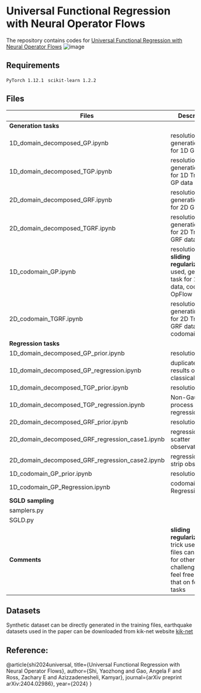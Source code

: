 # Universal Functional Regression with Neural Operator Flows
The repository contains codes for [Universal Functional Regression with Neural Operator Flows](https://arxiv.org/abs/2404.02986)
![image](https://github.com/yzshi5/OpFlow/assets/109268435/eab9e817-2b81-487c-88fb-90f18f424ed8)




## Requirements
``PyTorch 1.12.1 ``
``scikit-learn 1.2.2 ``


## Files 
| Files | Descriptions|
|-------|-------------|
|**Generation tasks**|
|1D_domain_decomposed_GP.ipynb|resolution=256, generation task for 1D GP data|
|1D_domain_decomposed_TGP.ipynb|resolution=256, generation task for 1D Truncated GP data|
|2D_domain_decomposed_GRF.ipynb|resolution=64x64, generation task for 2D GRF data|
|2D_domain_decomposed_TGRF.ipynb|resolution=64x64, generation task for 2D Truncated GRF data|
|1D_codomain_GP.ipynb|resolution=256, **sliding regularization** used, generation task for 1D GP data, codomain OpFlow|
|2D_codomain_TGRF.ipynb|resolution=64x64, generatin tasks for 2D Truncated GRF data, codomain OpFlow|
|**Regression tasks**|
|1D_domain_decomposed_GP_prior.ipynb|resolution=128|
|1D_domain_decomposed_GP_regression.ipynb|duplicate the results of classical GPR|
|1D_domain_decomposed_TGP_prior.ipynb|resolution=128|
|1D_domain_decomposed_TGP_regression.ipynb|Non-Gaussian process regression|
|2D_domain_decomposed_GRF_prior.ipynb|resolution=32x32|
|2D_domain_decomposed_GRF_regression_case1.ipynb|regression with scatter observations|
|2D_domain_decomposed_GRF_regression_case2.ipynb|regression with strip observations|
|1D_codomain_GP_prior.ipynb|resolution=128|
|1D_codomain_GP_Regression.ipynb|codomain GP Regression|
|**SGLD sampling**|
|samplers.py|
|SGLD.py|
|**Comments**| **sliding regularization** trick used in some files can be useful for others challenging tasks, feel free to add that on for all tasks|

## Datasets
Synthetic dataset can be directly generated in the training files, earthquake datasets used in the paper can be downloaded from kik-net website [kik-net](https://www.kyoshin.bosai.go.jp/)

## Reference:
@article{shi2024universal,
  title={Universal Functional Regression with Neural Operator Flows},
  author={Shi, Yaozhong and Gao, Angela F and Ross, Zachary E and Azizzadenesheli, Kamyar},
  journal={arXiv preprint arXiv:2404.02986},
  year={2024}
}
